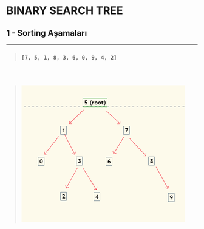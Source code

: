 # **BINARY SEARCH TREE** 

## **1 - Sorting Aşamaları**
***
>### `[7, 5, 1, 8, 3, 6, 0, 9, 4, 2]`
<br />
<br />

>![](/image/sort.png)

